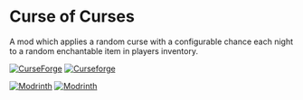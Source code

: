 # Curse of Curses
A mod which applies a random curse with a configurable chance each night to a random enchantable item in players
inventory.

[![CurseForge](http://cf.way2muchnoise.eu/full_382881_downloads.svg)](https://www.curseforge.com/minecraft/mc-mods/curse-of-curses)
[![Curseforge](http://cf.way2muchnoise.eu/versions/For%20MC_382881_all.svg)](https://www.curseforge.com/minecraft/mc-mods/curse-of-curses)

[![Modrinth](https://modrinth-utils.vercel.app/api/badge/versions?id=HMcaBYVS&logo=true)](https://modrinth.com/mod/curse-of-curses)
[![Modrinth](https://modrinth-utils.vercel.app/api/badge/downloads?id=HMcaBYVS&logo=true)](https://modrinth.com/mod/curse-of-curses)
